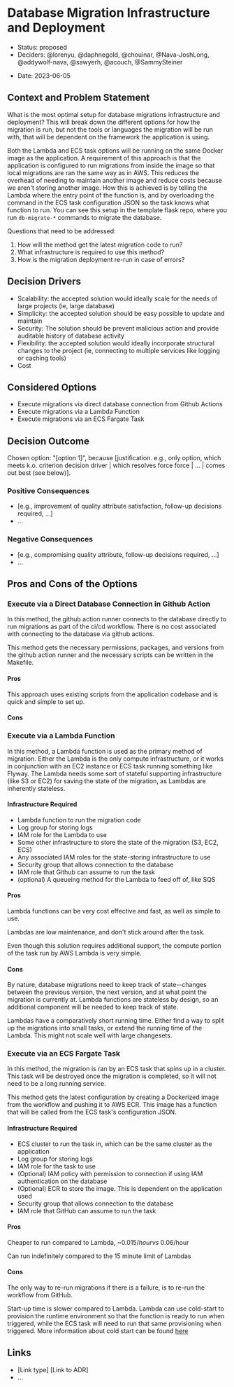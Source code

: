 # Database Migration Infrastructure and Deployment

* Status: proposed
* Deciders: @lorenyu, @daphnegold, @chouinar, @Nava-JoshLong, @addywolf-nava, @sawyerh, @acouch, @SammySteiner

 <!-- optional -->
* Date: 2023-06-05 <!-- optional -->

## Context and Problem Statement

What is the most optimal setup for database migrations infrastructure and deployment?
This will break down the different options for how the migration is run, but not the
tools or languages the migration will be run with, that will be dependent on the framework the application is using.

Both the Lambda and ECS task options will be running on the same Docker image as the application. A requirement of this approach is that the application is configured to run migrations from inside the image so that local migrations are ran the same way as in AWS. This reduces the overhead of needing to maintain another image and reduce costs because we aren't storing another image. How this is achieved is by telling the Lambda where the entry point of the function is, and by overloading the command in the ECS task configuration JSON so the task knows what function to run. You can see this setup in the template flask repo, where you run `db-migrate-*` commands to migrate the database.

Questions that need to be addressed:
 1. How will the method get the latest migration code to run?
 2. What infrastructure is required to use this method?
 3. How is the migration deployment re-run in case of errors?

## Decision Drivers <!-- optional -->

* Scalability: the accepted solution would ideally scale for the needs of large projects (ie, large database)
* Simplicity: the accepted solution should be easy possible to update and maintain
* Security: The solution should be prevent malicious action and provide auditable history of database activity
* Flexibility: the accepted solution would ideally incorporate structural changes to the project (ie, connecting to multiple services like logging or caching tools)
* Cost

## Considered Options

* Execute migrations via direct database connection from Github Actions
* Execute migrations via a Lambda Function
* Execute migrations via an ECS Fargate Task

## Decision Outcome

Chosen option: "[option 1]", because [justification. e.g., only option, which meets k.o. criterion decision driver | which resolves force force | … | comes out best (see below)].

### Positive Consequences <!-- optional -->

* [e.g., improvement of quality attribute satisfaction, follow-up decisions required, …]
* …

### Negative Consequences <!-- optional -->

* [e.g., compromising quality attribute, follow-up decisions required, …]
* …

## Pros and Cons of the Options <!-- optional -->

### Execute via a Direct Database Connection in Github Action

In this method, the github action runner connects to the database directly to run migrations as part of the ci/cd workflow. There is no cost associated with connecting to the database via github actions.

This method gets the necessary permissions, packages, and versions from the github action runner and the necessary scripts can be written in the Makefile.  <!-- optional -->

#### Pros
This approach uses existing scripts from the application codebase and is quick and simple to set up.

#### Cons


### Execute via a Lambda Function

In this method, a Lambda function is used as the primary method of migration. Either the Lambda is the only compute infrastructure, or it works in conjunction with an EC2 instance or ECS task running something like Flyway. The Lambda needs some sort of stateful supporting infrastructure (like S3 or EC2) for saving the state of the migration, as Lambdas are inherently stateless.

#### Infrastructure Required

- Lambda function to run the migration code
- Log group for storing logs
- IAM role for the Lambda to use
- Some other infrastructure to store the state of the migration (S3, EC2, ECS)
- Any associated IAM roles for the state-storing infrastructure to use
- Security group that allows connection to the database
- IAM role that Github can assume to run the task
- (optional) A queueing method for the Lambda to feed off of, like SQS

#### Pros

Lambda functions can be very cost effective and fast, as well as simple to use.

Lambdas are low maintenance, and don't stick around after the task.

Even though this solution requires additional support, the compute portion of the task run by AWS Lambda is very simple.

#### Cons

By nature, database migrations need to keep track of state--changes between the previous version, the next version, and at what point the migration is currently at. Lambda functions are stateless by design, so an additional component will be needed to keep track of state.

Lambdas have a comparatively short running time. Either find a way to split up the migrations into small tasks, or extend the running time of the Lambda. This might not scale well with large changesets.


### Execute via an ECS Fargate Task

In this method, the migration is ran by an ECS task that spins up in a cluster.
This task will be destroyed once the migration is completed, so it will not need to be
a long running service.

This method gets the latest configuration by creating a Dockerized image from the
workflow and pushing it to AWS ECR. This image has a function that will be called
from the ECS task's configuration JSON.

#### Infrastructure Required

 - ECS cluster to run the task in, which can be the same cluster as the application
 - Log group for storing logs
 - IAM role for the task to use
 - (Optional) IAM policy with permission to connection if using IAM authentication on the database
 - (Optional) ECR to store the image. This is dependent on the application used
 - Security group that allows connection to the database
 - IAM role that GitHub can assume to run the task

#### Pros

Cheaper to run compared to Lambda, ~$0.015/hour vs ~$0.06/hour

Can run indefinitely compared to the 15 minute limit of Lambdas

#### Cons

The only way to re-run migrations if there is a failure, is to re-run the workflow from GitHub.

Start-up time is slower compared to Lambda. Lambda can use cold-start to provision the
runtime environment so that the function is ready to run when triggered, while the
ECS task will need to run that same provisioning when triggered. More information
about cold start can be found [here](https://aws.amazon.com/blogs/compute/operating-lambda-performance-optimization-part-1/)

## Links <!-- optional -->

* [Link type] [Link to ADR] <!-- example: Refined by [ADR-0005](0005-example.md) -->
* … <!-- numbers of links can vary -->
